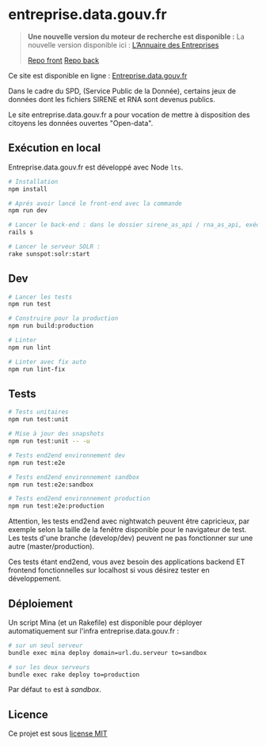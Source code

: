 # entreprise.data.gouv.fr

> **Une nouvelle version du moteur de recherche est disponible :**
>  La nouvelle version disponible ici : [L’Annuaire des Entreprises](https://annuaire-entreprises.data.gouv.fr)
>
>  [Repo front](https://github.com/etalab/annuaire-entreprises.data.gouv.fr)
>  [Repo back](https://github.com/etalab/api-annuaire-entreprises)

Ce site est disponible en ligne : [Entreprise.data.gouv.fr](https://entreprise.data.gouv.fr)

Dans le cadre du SPD, (Service Public de la Donnée), certains jeux de données
dont les fichiers SIRENE et RNA sont devenus publics.

Le site entreprise.data.gouv.fr a pour vocation de mettre à disposition des citoyens les données ouvertes "Open-data".


## Exécution en local

Entreprise.data.gouv.fr est développé avec Node `lts`.

``` bash
# Installation
npm install

# Aprés avoir lancé le front-end avec la commande
npm run dev

# Lancer le back-end : dans le dossier sirene_as_api / rna_as_api, exécuter :
rails s

# Lancer le serveur SOLR :
rake sunspot:solr:start

```

## Dev

``` bash
# Lancer les tests
npm run test

# Construire pour la production
npm run build:production

# Linter
npm run lint

# Linter avec fix auto
npm run lint-fix

```

## Tests

``` bash
# Tests unitaires
npm run test:unit

# Mise à jour des snapshots
npm run test:unit -- -u

# Tests end2end environnement dev
npm run test:e2e

# Tests end2end environnement sandbox
npm run test:e2e:sandbox

# Tests end2end environnement production
npm run test:e2e:production
```
Attention, les tests end2end avec nightwatch peuvent être capricieux, par exemple selon la taille de la fenêtre disponible pour le navigateur de test.
Les tests d'une branche (develop/dev) peuvent ne pas fonctionner sur une autre (master/production).

Ces tests étant end2end, vous avez besoin des applications backend ET frontend fonctionnelles sur localhost si vous désirez tester en développement.

## Déploiement

Un script Mina (et un Rakefile) est disponible pour déployer automatiquement sur l'infra entreprise.data.gouv.fr :
``` bash
# sur un seul serveur
bundle exec mina deploy domain=url.du.serveur to=sandbox

# sur les deux serveurs
bundle exec rake deploy to=production
```

Par défaut `to` est à _sandbox_.

## Licence

Ce projet est sous [license MIT](https://fr.wikipedia.org/wiki/Licence_MIT)

